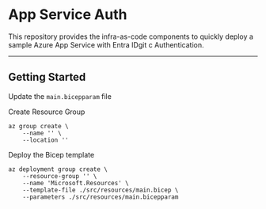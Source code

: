 # App Service Auth

This repository provides the infra-as-code components to quickly deploy a sample Azure App Service with Entra IDgit c Authentication.

---

## Getting Started

Update the `main.bicepparam` file

Create Resource Group

```shell
az group create \
    --name '' \
    --location ''
```

Deploy the Bicep template

```shell
az deployment group create \
    --resource-group '' \
    --name 'Microsoft.Resources' \
    --template-file ./src/resources/main.bicep \
    --parameters ./src/resources/main.bicepparam
```
